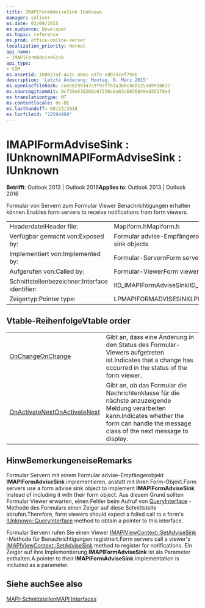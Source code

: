 ```yaml
---
title: IMAPIFormAdviseSink IUnknown
manager: soliver
ms.date: 03/09/2015
ms.audience: Developer
ms.topic: reference
ms.prod: office-online-server
localization_priority: Normal
api_name:
- IMAPIFormAdviseSink
api_type:
- COM
ms.assetid: 180022af-4c1c-408c-a3fe-ed075cef79ab
description: 'Letzte Änderung: Montag, 9. März 2015'
ms.openlocfilehash: cee58299147c9f97ff61a3b8c460125349910637
ms.sourcegitcommit: 0cf39e5382b8c6f236c8a63c6036849ed3527ded
ms.translationtype: MT
ms.contentlocale: de-DE
ms.lasthandoff: 08/23/2018
ms.locfileid: "22594460"
---
```

# <a name="imapiformadvisesink--iunknown"></a><span data-ttu-id="aadf8-103">IMAPIFormAdviseSink : IUnknown</span><span class="sxs-lookup"><span data-stu-id="aadf8-103">IMAPIFormAdviseSink : IUnknown</span></span>

  
  
<span data-ttu-id="aadf8-104">**Betrifft**: Outlook 2013 | Outlook 2016</span><span class="sxs-lookup"><span data-stu-id="aadf8-104">**Applies to**: Outlook 2013 | Outlook 2016</span></span> 
  
<span data-ttu-id="aadf8-105">Formular von Servern zum Formular Viewer Benachrichtigungen erhalten können.</span><span class="sxs-lookup"><span data-stu-id="aadf8-105">Enables form servers to receive notifications from form viewers.</span></span> 
  
|||
|:-----|:-----|
|<span data-ttu-id="aadf8-106">Headerdatei</span><span class="sxs-lookup"><span data-stu-id="aadf8-106">Header file:</span></span>  <br/> |<span data-ttu-id="aadf8-107">Mapiform.h</span><span class="sxs-lookup"><span data-stu-id="aadf8-107">Mapiform.h</span></span>  <br/> |
|<span data-ttu-id="aadf8-108">Verfügbar gemacht von:</span><span class="sxs-lookup"><span data-stu-id="aadf8-108">Exposed by:</span></span>  <br/> |<span data-ttu-id="aadf8-109">Formular advise-Empfängerobjekten</span><span class="sxs-lookup"><span data-stu-id="aadf8-109">Form advise sink objects</span></span>  <br/> |
|<span data-ttu-id="aadf8-110">Implementiert von:</span><span class="sxs-lookup"><span data-stu-id="aadf8-110">Implemented by:</span></span>  <br/> |<span data-ttu-id="aadf8-111">Formular-Servern</span><span class="sxs-lookup"><span data-stu-id="aadf8-111">Form servers</span></span>  <br/> |
|<span data-ttu-id="aadf8-112">Aufgerufen von:</span><span class="sxs-lookup"><span data-stu-id="aadf8-112">Called by:</span></span>  <br/> |<span data-ttu-id="aadf8-113">Formular-Viewer</span><span class="sxs-lookup"><span data-stu-id="aadf8-113">Form viewers</span></span>  <br/> |
|<span data-ttu-id="aadf8-114">Schnittstellenbezeichner:</span><span class="sxs-lookup"><span data-stu-id="aadf8-114">Interface identifier:</span></span>  <br/> |<span data-ttu-id="aadf8-115">IID_IMAPIFormAdviseSink</span><span class="sxs-lookup"><span data-stu-id="aadf8-115">IID_IMAPIFormAdviseSink</span></span>  <br/> |
|<span data-ttu-id="aadf8-116">Zeigertyp:</span><span class="sxs-lookup"><span data-stu-id="aadf8-116">Pointer type:</span></span>  <br/> |<span data-ttu-id="aadf8-117">LPMAPIFORMADVISESINK</span><span class="sxs-lookup"><span data-stu-id="aadf8-117">LPMAPIFORMADVISESINK</span></span>  <br/> |
   
## <a name="vtable-order"></a><span data-ttu-id="aadf8-118">Vtable-Reihenfolge</span><span class="sxs-lookup"><span data-stu-id="aadf8-118">Vtable order</span></span>

|||
|:-----|:-----|
|[<span data-ttu-id="aadf8-119">OnChange</span><span class="sxs-lookup"><span data-stu-id="aadf8-119">OnChange</span></span>](imapiformadvisesink-onchange.md) <br/> |<span data-ttu-id="aadf8-120">Gibt an, dass eine Änderung in den Status des Formular-Viewers aufgetreten ist.</span><span class="sxs-lookup"><span data-stu-id="aadf8-120">Indicates that a change has occurred in the status of the form viewer.</span></span>  <br/> |
|[<span data-ttu-id="aadf8-121">OnActivateNext</span><span class="sxs-lookup"><span data-stu-id="aadf8-121">OnActivateNext</span></span>](imapiformadvisesink-onactivatenext.md) <br/> |<span data-ttu-id="aadf8-122">Gibt an, ob das Formular die Nachrichtenklasse für die nächste anzuzeigende Meldung verarbeiten kann.</span><span class="sxs-lookup"><span data-stu-id="aadf8-122">Indicates whether the form can handle the message class of the next message to display.</span></span>  <br/> |
   
## <a name="remarks"></a><span data-ttu-id="aadf8-123">HinwBemerkungeneise</span><span class="sxs-lookup"><span data-stu-id="aadf8-123">Remarks</span></span>

<span data-ttu-id="aadf8-124">Formular Servern mit einem Formular advise-Empfängerobjekt **IMAPIFormAdviseSink** implementieren, anstatt mit ihren Form-Objekt.</span><span class="sxs-lookup"><span data-stu-id="aadf8-124">Form servers use a form advise sink object to implement **IMAPIFormAdviseSink** instead of including it with their form object.</span></span> <span data-ttu-id="aadf8-125">Aus diesem Grund sollten Formular Viewer erwarten, einen Fehler beim Aufruf von [QueryInterface](http://msdn.microsoft.com/en-us/library/ms682521%28v=VS.85%29.aspx) -Methode des Formulars einen Zeiger auf diese Schnittstelle abrufen.</span><span class="sxs-lookup"><span data-stu-id="aadf8-125">Therefore, form viewers should expect a failed call to a form's [IUnknown::QueryInterface](http://msdn.microsoft.com/en-us/library/ms682521%28v=VS.85%29.aspx) method to obtain a pointer to this interface.</span></span> 
  
<span data-ttu-id="aadf8-126">Formular Servern rufen Sie einen Viewer [IMAPIViewContext::SetAdviseSink](imapiviewcontext-setadvisesink.md) -Methode für Benachrichtigungen registriert.</span><span class="sxs-lookup"><span data-stu-id="aadf8-126">Form servers call a viewer's [IMAPIViewContext::SetAdviseSink](imapiviewcontext-setadvisesink.md) method to register for notifications.</span></span> <span data-ttu-id="aadf8-127">Ein Zeiger auf ihre Implementierung **IMAPIFormAdviseSink** ist als Parameter enthalten.</span><span class="sxs-lookup"><span data-stu-id="aadf8-127">A pointer to their **IMAPIFormAdviseSink** implementation is included as a parameter.</span></span> 
  
## <a name="see-also"></a><span data-ttu-id="aadf8-128">Siehe auch</span><span class="sxs-lookup"><span data-stu-id="aadf8-128">See also</span></span>



[<span data-ttu-id="aadf8-129">MAPI-Schnittstellen</span><span class="sxs-lookup"><span data-stu-id="aadf8-129">MAPI Interfaces</span></span>](mapi-interfaces.md)

